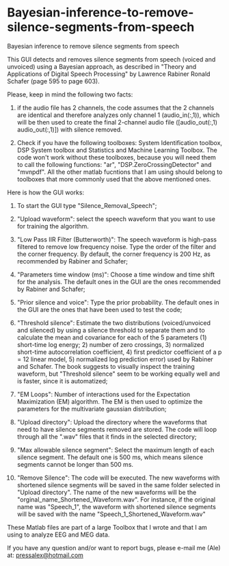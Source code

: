 # Bayesian-inference-to-remove-silence-segments-from-speech
Bayesian inference to remove silence segments from speech


This GUI detects and removes silence segments from speech (voiced and unvoiced) using a Bayesian approach, as described in "Theory and Applications of Digital Speech Processing" by Lawrence Rabiner
Ronald Schafer (page 595 to page 603). 

Please, keep in mind the following two facts:

1) if the audio file has 2 channels, the code assumes that the 2 channels are identical and therefore analyzes only channel 1 (audio_in(:,1)), which will be then used to create the final 2-channel audio file ([audio_out(:,1) audio_out(:,1)]) with silence removed.

2) Check if you have the following toolboxes: System Identification toolbox, DSP System toolbox and Statistics and Machine Learning Toolbox. The code won't work without these toolboxes, because you will need them to call the following functions: "ar", "DSP.ZeroCrossingDetector" and "mvnpdf". All the other matlab fucntions that I am using should belong to toolboxes that more commonly used that the above mentioned ones. 

Here is how the GUI works:

1) To start the GUI type "Silence_Removal_Speech";

2) "Upload waveform": select the speech waveform that you want to use for training the algorithm. 

3) "Low Pass IIR Filter (Butterworth)": The speech waveform is high-pass filtered to remove low frequency noise. Type the order of the filter and the corner frequency. By default, the corner frequency is 200 Hz, as recommended by Rabiner and Schafer;

4) "Parameters time window (ms)": Choose a time window and time shift for the analysis. The default ones in the GUI are the ones recommended by Rabiner and Schafer;

5) "Prior silence and voice": Type the prior probability. The default ones in the GUI are the ones that have been used to test the code;

6) "Threshold silence": Estimate the two distributions (voiced/unvoiced and silenced) by using a silence threshold to separate them and to calculate the mean and covariance for each of the 5 parameters (1) short-time log energy; 2) number of zero crossings, 3) normalized short-time autocorrelation coefficient, 4) first predictor coefficient of a p = 12 linear model, 5) normalized log prediction error) used by Rabiner and Schafer. The book suggests to visually inspect the training waveform, but "Threshold silence" seem to be working equally well and is faster, since it is automatized;
  
7) "EM Loops": Number of interactions used for the Expectation Maximization (EM) algorithm. The EM is then used to optimize the parameters for the multivariate gaussian distribution;

8) "Upload directory": Upload the directory where the waveforms that need to have silence segments removed are stored. The code will loop through all the ".wav" files that it finds in the selected directory;

9) "Max allowable silence segment": Select the maximum length of each silence segment. The default one is 500 ms, which means silence segments cannot be longer than 500 ms. 

10) "Remove Silence": The code will be executed. The new waveforms with shortened silence segments will be saved in the same folder selected in "Upload directory". The name of the new waveforms will be the "orginal_name_Shortened_Waveform.wav". For instance, if the original name was "Speech_1", the waveform with shortened silence segments will be saved with the name "Speech_1_Shortened_Waveform.wav"

These Matlab files are part of a large Toolbox that I wrote and that I am using to analyze EEG and MEG data.

If you have any question and/or want to report bugs, please e-mail me (Ale) at: pressalex@hotmail.com
